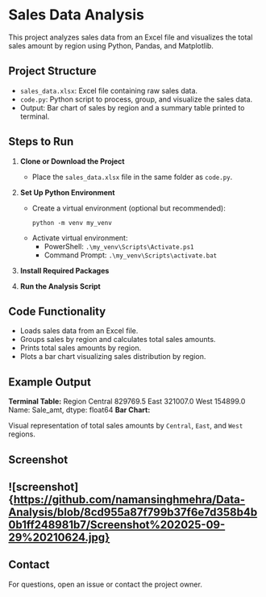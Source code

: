 # Sales Data Analysis

This project analyzes sales data from an Excel file and visualizes the total sales amount by region using Python, Pandas, and Matplotlib.

## Project Structure

- `sales_data.xlsx`: Excel file containing raw sales data.
- `code.py`: Python script to process, group, and visualize the sales data.
- Output: Bar chart of sales by region and a summary table printed to terminal.

## Steps to Run

1. **Clone or Download the Project**
   - Place the `sales_data.xlsx` file in the same folder as `code.py`.

2. **Set Up Python Environment**
   - Create a virtual environment (optional but recommended):
     ```
     python -m venv my_venv
     ```
   - Activate virtual environment:
     - PowerShell: `.\my_venv\Scripts\Activate.ps1`
     - Command Prompt: `.\my_venv\Scripts\activate.bat`

3. **Install Required Packages**

4. **Run the Analysis Script**

## Code Functionality

- Loads sales data from an Excel file.
- Groups sales by region and calculates total sales amounts.
- Prints total sales amounts by region.
- Plots a bar chart visualizing sales distribution by region.

## Example Output

**Terminal Table:**
Region
Central 829769.5
East 321007.0
West 154899.0
Name: Sale_amt, dtype: float64
**Bar Chart:**

Visual representation of total sales amounts by `Central`, `East`, and `West` regions.
## Screenshot 

![screenshot]{https://github.com/namansinghmehra/Data-Analysis/blob/8cd955a87f799b37f6e7d358b4b0b1ff248981b7/Screenshot%202025-09-29%20210624.jpg}
---

## Contact

For questions, open an issue or contact the project owner.
